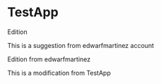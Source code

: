 # TestApp

Edition


This is a suggestion from edwarfmartinez account

Edition from edwarfmartinez

This is a modification from TestApp
